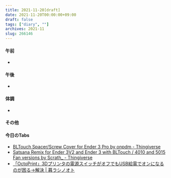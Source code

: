 ```yaml
---
title: 2021-11-20[draft]
date: 2021-11-20T00:00:00+09:00
draft: false
tags: ["diary", ""]
archives: 2021-11
slug: 266146
---
```

#### 午前
- 
#### 午後
- 
#### 体調
- 
#### その他
#### 今日のTabs
- [BLTouch Spacer/Screw Cover for Ender 3 Pro by onpdm - Thingiverse](https://www.thingiverse.com/thing:3466223)
- [Satsana Remix for Ender 3V2 and Ender 3 with BLTouch / 4010 and 5015 Fan versions by Scrath_ - Thingiverse](https://www.thingiverse.com/thing:4647053)
- [「OctoPrint」3Dプリンタの電源スイッチがオフでもUSB給電でオンになるのが困る→解決 | 暮ラシノオト](https://kurashi-note.com/octoprint-usb/)